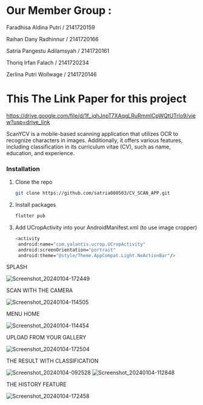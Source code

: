 # Our Member Group :

Faradhisa Aldina Putri / 2141720159

Raihan Dany Radhinnur / 2141720166

Satria Pangestu Adilamsyah / 2141720161

Thoriq  Irfan Falach / 2141720234

Zerlina Putri Wollwage / 2141720146




# This The Link Paper for this project
https://drive.google.com/file/d/1f_jqhJnpT7XAqgLRuRmmlCpWQtUTrlo9/view?usp=drive_link 



ScanYCV is a mobile-based scanning application that utilizes OCR to recognize characters in images. Additionally, it offers various features, including classification in its curriculum vitae (CV), such as name, education, and experience.



### Installation

1. Clone the repo
   ```sh
   git clone https://github.com/satria080503/CV_SCAN_APP.git
   ```
2. Install packages
   ```sh
   flutter pub 
   ```
3. Add UCropActivity into your AndroidManifest.xml (to use image cropper)
   ```sh
   <activity
    android:name="com.yalantis.ucrop.UCropActivity"
    android:screenOrientation="portrait"
    android:theme="@style/Theme.AppCompat.Light.NoActionBar"/>
   ```



SPLASH

![Screenshot_20240104-172449](https://github.com/satria080503/CV_SCAN_APP/assets/92170349/0f8e017e-d60f-4af4-a14d-c4a4acd1a3c5)


SCAN WITH THE CAMERA

![Screenshot_20240104-114505](https://github.com/satria080503/CV_SCAN_APP/assets/92170349/aad6b6ac-ff40-4a90-8676-af71a5038593)


MENU HOME

![Screenshot_20240104-114454](https://github.com/satria080503/CV_SCAN_APP/assets/92170349/7231f3e8-24ad-42b2-b7b9-5a82dca30661)


UPLOAD FROM YOUR GALLERY

![Screenshot_20240104-172504](https://github.com/satria080503/CV_SCAN_APP/assets/92170349/f9da283a-dd37-4ae5-9421-2970c9982217)


THE RESULT WITH CLASSIFICATION

![Screenshot_20240104-092528](https://github.com/satria080503/CV_SCAN_APP/assets/92170349/7c70f9ae-7ff4-4cc4-9621-9409dcf61134)
![Screenshot_20240104-112848](https://github.com/satria080503/CV_SCAN_APP/assets/92170349/b4067a91-e8d1-45f7-a6bd-cf1180ce8f1c)


THE HISTORY FEATURE

![Screenshot_20240104-172458](https://github.com/satria080503/CV_SCAN_APP/assets/92170349/ad6fbc74-082b-438a-bd3b-eb316d428471)


